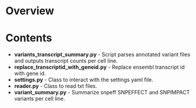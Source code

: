 Overview
========

Contents
========

- **variants_transcript_summary.py** - Script parses annotated variant
  files and outputs transcript counts per cell line. 
- **replace_transcriptid_with_geneid.py** - Replace ensembl transcript id with
  gene id.
- **settings.py** - Class to interact with the settings yaml file.
- **reader.py** - Class to read txt files.
- **variant_summary.py** - Summarize snpeff SNPEFFECT and SNPIMPACT variants
  per cell line.

